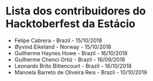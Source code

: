 # Lista dos contribuidores do Hacktoberfest da Estácio
- Felipe Cabrera - Brazil - 15/10/2018
- Øyvind Eikeland - Norway - 15/10/2018
- Guilherme Haynes Howe - Brazil - 16/10/2018
- Guilherme Chenci Ortiz - Brazil - 16/09/2018
- Leonardo Brito Bittencourt - Brazil - 16/10/2018
- Manoela Barreto de Oliveira Reis - Brazil - 10/10/2019
